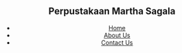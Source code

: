 <html> 
      <head>
            <meta charset="UTF-8">
            <link rel="stylesheet" href="style.css">
      </head>
      <body>
            <header>
                  <nav class="navbar section-content">
                        <h1 class="logo-text"> Perpustakaan Martha Sagala</h1>
                        <ul class="nav-menu">
                        <li class="nav-item">
                              <a href="#" class="nav-link">Home</a>
                        </li>
                         <li class="nav-item">
                              <a href="#" class="nav-link">About Us</a>
                        </li>
                         <li class="nav-item">
                              <a href="#" class="nav-link">Contact Us</a>
                        </li>
